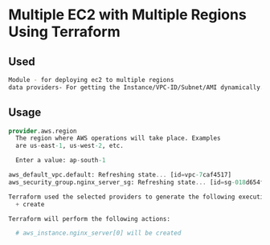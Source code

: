 # Multiple EC2 with Multiple Regions Using Terraform


## Used



```bash
Module - for deploying ec2 to multiple regions
data providers- For getting the Instance/VPC-ID/Subnet/AMI dynamically.
```

## Usage

```terraform apply -lock=false
provider.aws.region
  The region where AWS operations will take place. Examples
  are us-east-1, us-west-2, etc.

  Enter a value: ap-south-1

aws_default_vpc.default: Refreshing state... [id=vpc-7caf4517]
aws_security_group.nginx_server_sg: Refreshing state... [id=sg-018d654f52d47b29c]

Terraform used the selected providers to generate the following execution plan. Resource actions are indicated with the following symbols:
  + create

Terraform will perform the following actions:

  # aws_instance.nginx_server[0] will be created

```
